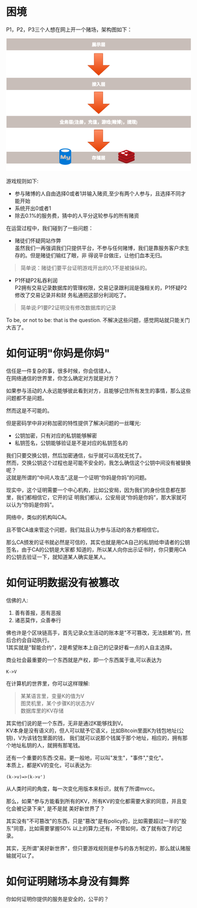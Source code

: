 # 困境
P1，P2，P3三个人想在网上开一个赌场，架构图如下：

![alt](./pictures/mvc.png)


游戏规则如下:
* 参与赌博的人自由选择0或者1并输入赌资,至少有两个人参与，且选择不同才能开始
* 系统开出0或者1
* 除去0.1%的服务费，猜中的人平分这轮参与的所有赌资

在运营过程中，我们碰到了一些问题：
* 赌徒们怀疑网站作弊  
虽然我们一再强调我们只提供平台，不参与任何赌博，我们是靠服务客户求生存的。但是赌徒们输红了眼，非
得说平台做庄，让他们血本无归。  
>简单说：赌徒们要平台证明游戏开出的0,1不是被操纵的。

* P1怀疑P2私吞利润  
P2拥有交易记录数据库的管理权限，交易记录跟利润是强相关的，P1怀疑P2修改了交易记录并和财
务私通把这部分利润吃了。
>简单说:P1要P2证明没有修改数据库的记录


To be, or not to be: that is the question.
不解决这些问题，感觉网站就只能关门大吉了。

# 如何证明"你妈是你妈"
信任是一件复杂的事，很多时候，你会信错人。  
在网络通信的世界里，你怎么确定对方就是对方？

如果参与活动的人永远能够彼此看到对方，且能够记住所有发生的事情，那么这些问题都不是问题。

然而这是不可能的。

但是密码学中非对称加密的特性提供了解决问题的一丝曙光:  
* 公钥加密，只有对应的私钥能够解密
* 私钥签名，公钥能够验证是不是对应的私钥签名的

我们只要交换公钥，然后加密通信，似乎就可以高枕无忧了。  
然而，交换公钥这个过程也是可能不安全的，我怎么确信这个公钥中间没有被替换呢？  
这就是所谓的“中间人攻击”,这是一个证明“你妈是你妈”的问题。  

现实中，这个证明需要一个中心机构，比如公安局，因为我们的身份信息都在那里，我们都相信它，它开的证
明我们都认，公安局说“你妈是你妈”，那大家就可以认为“你妈是你妈”。

网络中，类似的机构叫CA。  

且不管CA谁来管这个问题，我们姑且认为参与活动的各方都相信它。  

那么CA颁发的证书就必然是可信的，其实也就是用CA自己的私钥给申请者的公钥签名，由于CA的公钥是大家都
知道的，所以某人向你出示证书时，你只要用CA的公钥去验证一下，就知道某人确实是某人。

# 如何证明数据没有被篡改  
信佛的人:  
1. 善有善报，恶有恶报  
2. 诸恶莫作，众善奉行  

佛也许是个区块链高手，首先记录众生活动的账本是"不可篡改，无法抵赖"的，然后合约会自动执行。  
1其实就是"智能合约"，2是希望账本上自己的记录好看一点的人自主选择。  

商业社会最重要的一个东西就是产权，即一个东西属于谁,可以表达为
```
K->V
```
在计算机的世界里，你可以这样理解:  
>某某语言里，变量K的值为V  
图灵机里，某个步骤K的状态为V  
数据库里的KV存储

其实他们说的是一个东西，无非是通过K能够找到V。  
KV本身是没有语义的，但人可以赋予它语义，比如Bitcoin里面K为钱包地址(公钥)，V为该钱包里面的钱，
我们就可以说那个钱属于那个地址，相应的，拥有那个地址私钥的人，就拥有那笔钱。

还有一个重要的东西:交易。更一般地，可以叫"发生"，"事件","变化"。  
本质上，都是KV的变化，可以表达为:
```
(k->v)=>(k->v')
```
从人类时间的角度，每一次变化用版本来标识，就有了所谓mvcc。

那么，如果"参与方能看到所有的KV，所有KV的变化都需要大家的同意，并且变化会被记录下来", 是不是就
美好新世界了？

其实没有"不可篡改"的东西，只是"篡改"是有policy的，比如需要超过一半的"股东"同意，比如需要掌握50%
以上的算力;还有，不管如何，改了就有改了的记录。

其实，无所谓"美好新世界"，但只要游戏规则是参与的各方制定的，那么就认赌服输就可以了。

# 如何证明赌场本身没有舞弊  
你如何证明你提供的服务是安全的，公平的？
